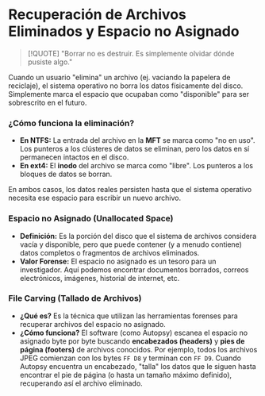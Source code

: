 # Recuperación de Archivos Eliminados y Espacio no Asignado

> [!QUOTE] "Borrar no es destruir. Es simplemente olvidar dónde pusiste algo."

Cuando un usuario "elimina" un archivo (ej. vaciando la papelera de reciclaje), el sistema operativo no borra los datos físicamente del disco. Simplemente marca el espacio que ocupaban como "disponible" para ser sobrescrito en el futuro.

### ¿Cómo funciona la eliminación?

-   **En NTFS:** La entrada del archivo en la **MFT** se marca como "no en uso". Los punteros a los clústeres de datos se eliminan, pero los datos en sí permanecen intactos en el disco.
-   **En ext4:** El **inodo** del archivo se marca como "libre". Los punteros a los bloques de datos se borran.

En ambos casos, los datos reales persisten hasta que el sistema operativo necesita ese espacio para escribir un nuevo archivo.

### Espacio no Asignado (Unallocated Space)

-   **Definición:** Es la porción del disco que el sistema de archivos considera vacía y disponible, pero que puede contener (y a menudo contiene) datos completos o fragmentos de archivos eliminados.
-   **Valor Forense:** El espacio no asignado es un tesoro para un investigador. Aquí podemos encontrar documentos borrados, correos electrónicos, imágenes, historial de internet, etc.

### File Carving (Tallado de Archivos)

-   **¿Qué es?** Es la técnica que utilizan las herramientas forenses para recuperar archivos del espacio no asignado.
-   **¿Cómo funciona?** El software (como Autopsy) escanea el espacio no asignado byte por byte buscando **encabezados (headers)** y **pies de página (footers)** de archivos conocidos. Por ejemplo, todos los archivos JPEG comienzan con los bytes `FF D8` y terminan con `FF D9`. Cuando Autopsy encuentra un encabezado, "talla" los datos que le siguen hasta encontrar el pie de página (o hasta un tamaño máximo definido), recuperando así el archivo eliminado.